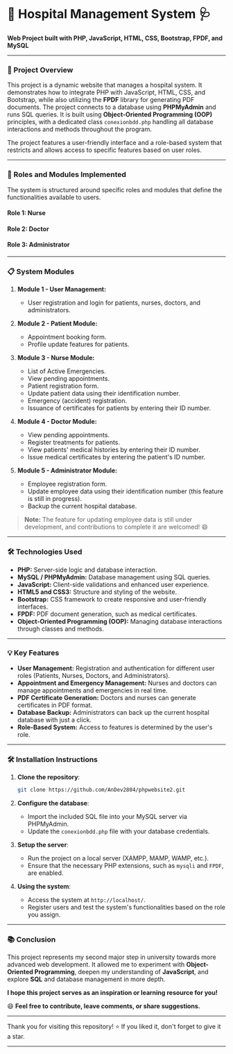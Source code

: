 # 🏥 Hospital Management System 🩺

**Web Project built with PHP, JavaScript, HTML, CSS, Bootstrap, FPDF, and MySQL**

---

### 🚀 Project Overview

This project is a dynamic website that manages a hospital system. It demonstrates how to integrate PHP with JavaScript, HTML, CSS, and Bootstrap, while also utilizing the **FPDF** library for generating PDF documents. The project connects to a database using **PHPMyAdmin** and runs SQL queries. It is built using **Object-Oriented Programming (OOP)** principles, with a dedicated class `conexionbdd.php` handling all database interactions and methods throughout the program.

The project features a user-friendly interface and a role-based system that restricts and allows access to specific features based on user roles.

---

### 🎯 Roles and Modules Implemented

The system is structured around specific roles and modules that define the functionalities available to users.

#### **Role 1: Nurse**
#### **Role 2: Doctor**
#### **Role 3: Administrator**

---

### 📋 System Modules

1. **Module 1 - User Management:**
   - User registration and login for patients, nurses, doctors, and administrators.

2. **Module 2 - Patient Module:**
   - Appointment booking form.
   - Profile update features for patients.

3. **Module 3 - Nurse Module:**
   - List of Active Emergencies.
   - View pending appointments.
   - Patient registration form.
   - Update patient data using their identification number.
   - Emergency (accident) registration.
   - Issuance of certificates for patients by entering their ID number.

4. **Module 4 - Doctor Module:**
   - View pending appointments.
   - Register treatments for patients.
   - View patients' medical histories by entering their ID number.
   - Issue medical certificates by entering the patient's ID number.

5. **Module 5 - Administrator Module:**
   - Employee registration form.
   - Update employee data using their identification number (this feature is still in progress).
   - Backup the current hospital database.

> **Note:** The feature for updating employee data is still under development, and contributions to complete it are welcomed! 😄

---

### 🛠️ Technologies Used

- **PHP:** Server-side logic and database interaction.
- **MySQL / PHPMyAdmin:** Database management using SQL queries.
- **JavaScript:** Client-side validations and enhanced user experience.
- **HTML5 and CSS3:** Structure and styling of the website.
- **Bootstrap:** CSS framework to create responsive and user-friendly interfaces.
- **FPDF:** PDF document generation, such as medical certificates.
- **Object-Oriented Programming (OOP):** Managing database interactions through classes and methods.

---

### 💡 Key Features

- **User Management:** Registration and authentication for different user roles (Patients, Nurses, Doctors, and Administrators).
- **Appointment and Emergency Management:** Nurses and doctors can manage appointments and emergencies in real time.
- **PDF Certificate Generation:** Doctors and nurses can generate certificates in PDF format.
- **Database Backup:** Administrators can back up the current hospital database with just a click.
- **Role-Based System:** Access to features is determined by the user's role.

---

### 🛠️ Installation Instructions

1. **Clone the repository**:
   ```bash
   git clone https://github.com/AnDev2804/phpwebsite2.git
   ```

2. **Configure the database**:
   - Import the included SQL file into your MySQL server via PHPMyAdmin.
   - Update the `conexionbdd.php` file with your database credentials.

3. **Setup the server**:
   - Run the project on a local server (XAMPP, MAMP, WAMP, etc.).
   - Ensure that the necessary PHP extensions, such as `mysqli` and `FPDF`, are enabled.

4. **Using the system**:
   - Access the system at `http://localhost/`.
   - Register users and test the system's functionalities based on the role you assign.

---

### 📚 Conclusion

This project represents my second major step in university towards more advanced web development. It allowed me to experiment with **Object-Oriented Programming**, deepen my understanding of **JavaScript**, and explore **SQL** and database management in more depth.

**I hope this project serves as an inspiration or learning resource for you!**

😄 **Feel free to contribute, leave comments, or share suggestions.**

---

Thank you for visiting this repository! ⭐ If you liked it, don't forget to give it a star.

---
